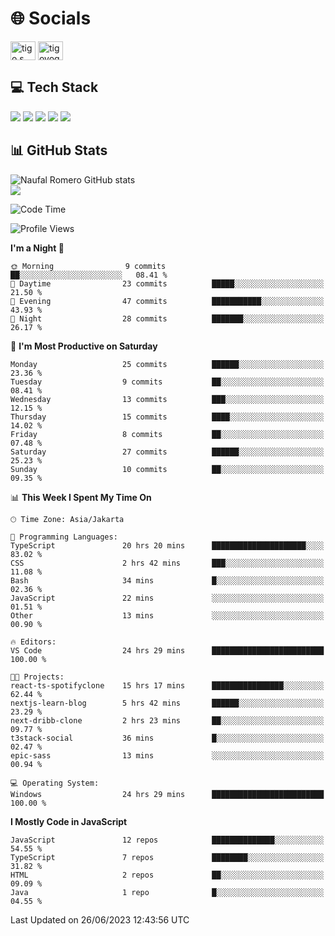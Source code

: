 <h1 align="">🌐 Socials</h1>
<p align="left">
<a href="https://linkedin.com/in/naufal-romero-putra-pratama-9ab816177/" target="blank"><img align="center" src="https://raw.githubusercontent.com/rahuldkjain/github-profile-readme-generator/master/src/images/icons/Social/linked-in-alt.svg" alt="tigo s yoga" height="30" width="40" /></a>
<a href="https://instagram.com/naufalromero" target="blank"><img align="center" src="https://raw.githubusercontent.com/rahuldkjain/github-profile-readme-generator/master/src/images/icons/Social/instagram.svg" alt="tigoyoga" height="30" width="40" /></a>
</p>


<h2 align="">💻 Tech Stack</h2>
<div align="">
 <img src="https://img.shields.io/badge/typescript-%23007ACC.svg?style=for-the-badge&logo=typescript&logoColor=white"/>
 <img src="https://img.shields.io/badge/javascript-%23323330.svg?style=for-the-badge&logo=javascript&logoColor=%23F7DF1E"/>
 <img src="https://img.shields.io/badge/react-%2320232a.svg?style=for-the-badge&logo=react&logoColor=%2361DAFB"/>
 <img src="https://img.shields.io/badge/tailwindcss-%2338B2AC.svg?style=for-the-badge&logo=tailwind-css&logoColor=white"/>
 <img src="https://img.shields.io/badge/java-%23ED8B00.svg?style=for-the-badge&logo=openjdk&logoColor=white"/>
</div>


<h2 align="">📊 GitHub Stats</h2>

![Naufal Romero GitHub stats](https://github-readme-stats-xi-nine-74.vercel.app/api?username=romves&show_icons=true&theme=tokyonight&include_all_commits=true&count_private=true)<br/>
![](https://github-readme-stats-xi-nine-74.vercel.app/api/top-langs/?username=romves&theme=tokyonight&hide_border=false&include_all_commits=true&count_private=true&layout=compact)

<!--START_SECTION:waka-->
![Code Time](http://img.shields.io/badge/Code%20Time-91%20hrs%2043%20mins-blue)

![Profile Views](http://img.shields.io/badge/Profile%20Views-6-blue)

**I'm a Night 🦉** 

```text
🌞 Morning                9 commits           ██░░░░░░░░░░░░░░░░░░░░░░░   08.41 % 
🌆 Daytime                23 commits          █████░░░░░░░░░░░░░░░░░░░░   21.50 % 
🌃 Evening                47 commits          ███████████░░░░░░░░░░░░░░   43.93 % 
🌙 Night                  28 commits          ███████░░░░░░░░░░░░░░░░░░   26.17 % 
```
📅 **I'm Most Productive on Saturday** 

```text
Monday                   25 commits          ██████░░░░░░░░░░░░░░░░░░░   23.36 % 
Tuesday                  9 commits           ██░░░░░░░░░░░░░░░░░░░░░░░   08.41 % 
Wednesday                13 commits          ███░░░░░░░░░░░░░░░░░░░░░░   12.15 % 
Thursday                 15 commits          ████░░░░░░░░░░░░░░░░░░░░░   14.02 % 
Friday                   8 commits           ██░░░░░░░░░░░░░░░░░░░░░░░   07.48 % 
Saturday                 27 commits          ██████░░░░░░░░░░░░░░░░░░░   25.23 % 
Sunday                   10 commits          ██░░░░░░░░░░░░░░░░░░░░░░░   09.35 % 
```


📊 **This Week I Spent My Time On** 

```text
🕑︎ Time Zone: Asia/Jakarta

💬 Programming Languages: 
TypeScript               20 hrs 20 mins      █████████████████████░░░░   83.02 % 
CSS                      2 hrs 42 mins       ███░░░░░░░░░░░░░░░░░░░░░░   11.08 % 
Bash                     34 mins             █░░░░░░░░░░░░░░░░░░░░░░░░   02.36 % 
JavaScript               22 mins             ░░░░░░░░░░░░░░░░░░░░░░░░░   01.51 % 
Other                    13 mins             ░░░░░░░░░░░░░░░░░░░░░░░░░   00.90 % 

🔥 Editors: 
VS Code                  24 hrs 29 mins      █████████████████████████   100.00 % 

🐱‍💻 Projects: 
react-ts-spotifyclone    15 hrs 17 mins      ████████████████░░░░░░░░░   62.44 % 
nextjs-learn-blog        5 hrs 42 mins       ██████░░░░░░░░░░░░░░░░░░░   23.29 % 
next-dribb-clone         2 hrs 23 mins       ██░░░░░░░░░░░░░░░░░░░░░░░   09.77 % 
t3stack-social           36 mins             █░░░░░░░░░░░░░░░░░░░░░░░░   02.47 % 
epic-sass                13 mins             ░░░░░░░░░░░░░░░░░░░░░░░░░   00.94 % 

💻 Operating System: 
Windows                  24 hrs 29 mins      █████████████████████████   100.00 % 
```

**I Mostly Code in JavaScript** 

```text
JavaScript               12 repos            ██████████████░░░░░░░░░░░   54.55 % 
TypeScript               7 repos             ████████░░░░░░░░░░░░░░░░░   31.82 % 
HTML                     2 repos             ██░░░░░░░░░░░░░░░░░░░░░░░   09.09 % 
Java                     1 repo              █░░░░░░░░░░░░░░░░░░░░░░░░   04.55 % 
```




 Last Updated on 26/06/2023 12:43:56 UTC
<!--END_SECTION:waka-->
